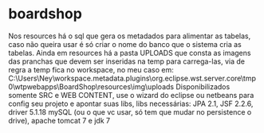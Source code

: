 boardshop
=========
Nos resources há o sql que gera os metadados para alimentar as tabelas, caso não queira usar é só criar o nome do banco que o sistema cria as tabelas.
Ainda em resources há a pasta UPLOADS que consta as imagens das pranchas que devem ser inseridas na temp para carrega-las, via de regra a temp fica no workspace, no meu caso em: C:\Users\Ney\workspace\.metadata\.plugins\org.eclipse.wst.server.core\tmp0\wtpwebapps\BoardShop\resources\img\uploads
Disponibilizados somente SRC e WEB CONTENT, use o wizard do eclipse ou netbeans para config seu projeto e apontar suas libs, libs necessárias: JPA 2.1, JSF 2.2.6, driver 5.1.18 mySQL (ou o que vc usar, só tem que mudar no persistence o drive), apache tomcat 7 e jdk 7
